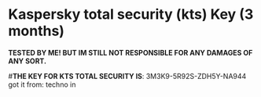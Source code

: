 # Kaspersky total security (kts) Key (3 months)
**TESTED BY ME! BUT IM STILL NOT RESPONSIBLE FOR ANY DAMAGES OF ANY SORT.**
 
 #**THE KEY FOR KTS TOTAL SECURITY IS**: 3M3K9-5R92S-ZDH5Y-NA944
 got it from: techno in
